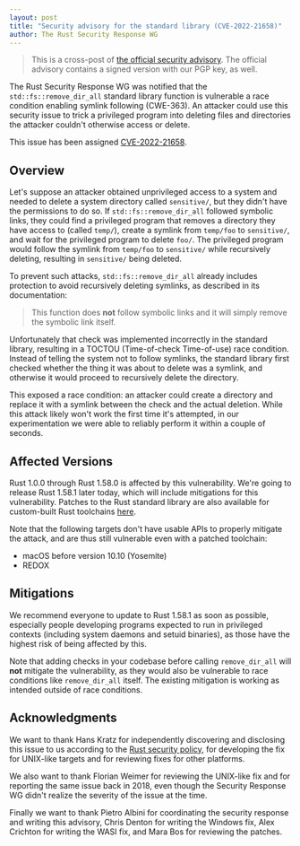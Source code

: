 ```yaml
---
layout: post
title: "Security advisory for the standard library (CVE-2022-21658)"
author: The Rust Security Response WG
---
```


> This is a cross-post of [the official security advisory][advisory]. The
> official advisory contains a signed version with our PGP key, as well.

[advisory]: https://groups.google.com/g/rustlang-security-announcements/c/R1fZFDhnJVQ

The Rust Security Response WG was notified that the `std::fs::remove_dir_all`
standard library function is vulnerable a race condition enabling symlink
following (CWE-363). An attacker could use this security issue to trick a
privileged program into deleting files and directories the attacker couldn't
otherwise access or delete.

This issue has been assigned [CVE-2022-21658][1].

## Overview

Let's suppose an attacker obtained unprivileged access to a system and needed
to delete a system directory called `sensitive/`, but they didn't have the
permissions to do so. If `std::fs::remove_dir_all` followed symbolic links,
they could find a privileged program that removes a directory they have access
to (called `temp/`), create a symlink from `temp/foo` to `sensitive/`, and wait
for the privileged program to delete `foo/`. The privileged program would
follow the symlink from `temp/foo` to `sensitive/` while recursively deleting,
resulting in `sensitive/` being deleted.

To prevent such attacks, `std::fs::remove_dir_all` already includes protection
to avoid recursively deleting symlinks, as described in its documentation:

> This function does **not** follow symbolic links and it will simply remove
> the symbolic link itself.

Unfortunately that check was implemented incorrectly in the standard library,
resulting in a TOCTOU (Time-of-check Time-of-use) race condition. Instead of
telling the system not to follow symlinks, the standard library first checked
whether the thing it was about to delete was a symlink, and otherwise it would
proceed to recursively delete the directory.

This exposed a race condition: an attacker could create a directory and replace
it with a symlink between the check and the actual deletion. While this attack
likely won't work the first time it's attempted, in our experimentation we were
able to reliably perform it within a couple of seconds.

## Affected Versions

Rust 1.0.0 through Rust 1.58.0 is affected by this vulnerability. We're going
to release Rust 1.58.1 later today, which will include mitigations for this
vulnerability. Patches to the Rust standard library are also available for
custom-built Rust toolchains [here][2].

Note that the following targets don't have usable APIs to properly mitigate the
attack, and are thus still vulnerable even with a patched toolchain:

* macOS before version 10.10 (Yosemite)
* REDOX

## Mitigations

We recommend everyone to update to Rust 1.58.1 as soon as possible, especially
people developing programs expected to run in privileged contexts (including
system daemons and setuid binaries), as those have the highest risk of being
affected by this.

Note that adding checks in your codebase before calling `remove_dir_all` will
**not** mitigate the vulnerability, as they would also be vulnerable to race
conditions like `remove_dir_all` itself. The existing mitigation is working as
intended outside of race conditions.

## Acknowledgments

We want to thank Hans Kratz for independently discovering and disclosing this
issue to us according to the [Rust security policy][3], for developing the fix
for UNIX-like targets and for reviewing fixes for other platforms.

We also want to thank Florian Weimer for reviewing the UNIX-like fix and for
reporting the same issue back in 2018, even though the Security Response WG
didn't realize the severity of the issue at the time.

Finally we want to thank Pietro Albini for coordinating the security response
and writing this advisory, Chris Denton for writing the Windows fix, Alex
Crichton for writing the WASI fix, and Mara Bos for reviewing the patches.

[1]: https://www.cve.org/CVERecord?id=CVE-2022-21658
[2]: https://github.com/rust-lang/wg-security-response/tree/master/patches/CVE-2022-21658
[3]: https://www.rust-lang.org/policies/security

